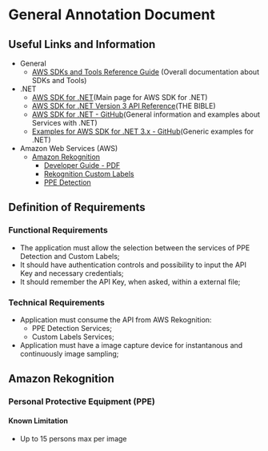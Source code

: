 # General Annotation Document

## Useful Links and Information

- General
  - [AWS SDKs and Tools Reference Guide](https://docs.aws.amazon.com/sdkref/latest/guide/overview.html) (Overall documentation about SDKs and Tools)
- .NET
  - [AWS SDK for .NET](https://docs.aws.amazon.com/sdk-for-net/v3/developer-guide/welcome.html)(Main page for AWS SDK for .NET)
  - [AWS SDK for .NET Version 3 API Reference](https://docs.aws.amazon.com/sdkfornet/v3/apidocs/Index.html)(THE BIBLE)
  - [AWS SDK for .NET - GitHub](https://github.com/aws/aws-sdk-net)(General information and examples about Services with .NET)
  - [Examples for AWS SDK for .NET 3.x - GitHub](https://github.com/awsdocs/aws-doc-sdk-examples/tree/main/dotnetv3)(Generic examples for .NET)
- Amazon Web Services (AWS)
  - [Amazon Rekognition](https://docs.aws.amazon.com/rekognition/latest/dg/what-is.html)
    - [Developer Guide - PDF](/docs/rekognition-dg.pdf)
    - [Rekognition Custom Labels](/docs/Rekognition%20Custom%20Labels.pdf)
    - [PPE Detection](https://docs.aws.amazon.com/rekognition/latest/dg/ppe-detection.html)
  


## Definition of Requirements

### Functional Requirements

- The application must allow the selection between the services of PPE Detection and Custom Labels;
- It should have authentication controls and possibility to input the API Key and necessary credentials;
- It should remember the API Key, when asked, within a external file;

### Technical Requirements

- Application must consume the API from AWS Rekognition:
  - PPE Detection Services;
  - Custom Labels Services;
- Application must have a image capture device for instantanous and continuously image sampling;

## Amazon Rekognition

### Personal Protective Equipment (PPE) 

#### Known Limitation

- Up to 15 persons max per image
